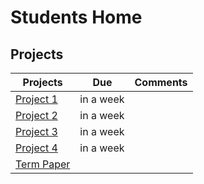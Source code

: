# Students Home



## Projects
| Projects | Due | Comments |
| --- | --- | --- |
| [Project 1](projects/project1/README.md) | in a week |  |
| [Project 2](projects/project2/README.md) | in a week |  |
| [Project 3](projects/project3/README.md) | in a week |  |
| [Project 4](projects/project4/README.md) | in a week |  |
| [Term Paper](projects/termpaper/README.md) | | |
